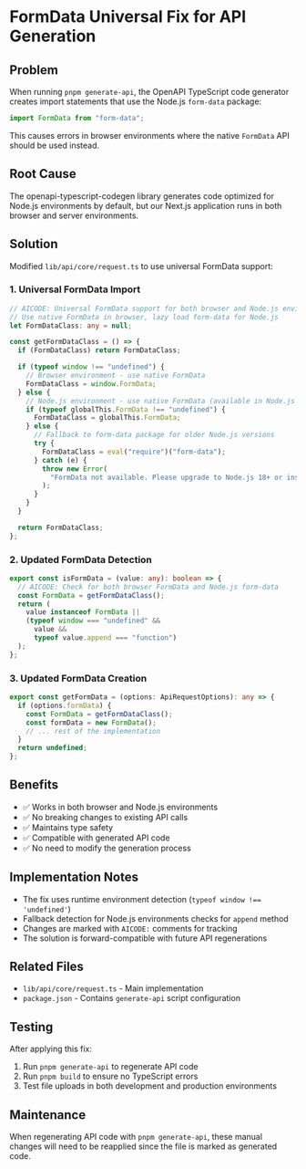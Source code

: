 # FormData Universal Fix for API Generation

## Problem

When running `pnpm generate-api`, the OpenAPI TypeScript code generator creates import statements that use the Node.js `form-data` package:

```typescript
import FormData from "form-data";
```

This causes errors in browser environments where the native `FormData` API should be used instead.

## Root Cause

The openapi-typescript-codegen library generates code optimized for Node.js environments by default, but our Next.js application runs in both browser and server environments.

## Solution

Modified `lib/api/core/request.ts` to use universal FormData support:

### 1. Universal FormData Import

```typescript
// AICODE: Universal FormData support for both browser and Node.js environments
// Use native FormData in browser, lazy load form-data for Node.js
let FormDataClass: any = null;

const getFormDataClass = () => {
  if (FormDataClass) return FormDataClass;

  if (typeof window !== "undefined") {
    // Browser environment - use native FormData
    FormDataClass = window.FormData;
  } else {
    // Node.js environment - use native FormData (available in Node.js 18+) or form-data package
    if (typeof globalThis.FormData !== "undefined") {
      FormDataClass = globalThis.FormData;
    } else {
      // Fallback to form-data package for older Node.js versions
      try {
        FormDataClass = eval("require")("form-data");
      } catch (e) {
        throw new Error(
          "FormData not available. Please upgrade to Node.js 18+ or install form-data package"
        );
      }
    }
  }

  return FormDataClass;
};
```

### 2. Updated FormData Detection

```typescript
export const isFormData = (value: any): boolean => {
  // AICODE: Check for both browser FormData and Node.js form-data
  const FormData = getFormDataClass();
  return (
    value instanceof FormData ||
    (typeof window === "undefined" &&
      value &&
      typeof value.append === "function")
  );
};
```

### 3. Updated FormData Creation

```typescript
export const getFormData = (options: ApiRequestOptions): any => {
  if (options.formData) {
    const FormData = getFormDataClass();
    const formData = new FormData();
    // ... rest of the implementation
  }
  return undefined;
};
```

## Benefits

- ✅ Works in both browser and Node.js environments
- ✅ No breaking changes to existing API calls
- ✅ Maintains type safety
- ✅ Compatible with generated API code
- ✅ No need to modify the generation process

## Implementation Notes

- The fix uses runtime environment detection (`typeof window !== 'undefined'`)
- Fallback detection for Node.js environments checks for `append` method
- Changes are marked with `AICODE:` comments for tracking
- The solution is forward-compatible with future API regenerations

## Related Files

- `lib/api/core/request.ts` - Main implementation
- `package.json` - Contains `generate-api` script configuration

## Testing

After applying this fix:

1. Run `pnpm generate-api` to regenerate API code
2. Run `pnpm build` to ensure no TypeScript errors
3. Test file uploads in both development and production environments

## Maintenance

When regenerating API code with `pnpm generate-api`, these manual changes will need to be reapplied since the file is marked as generated code.
